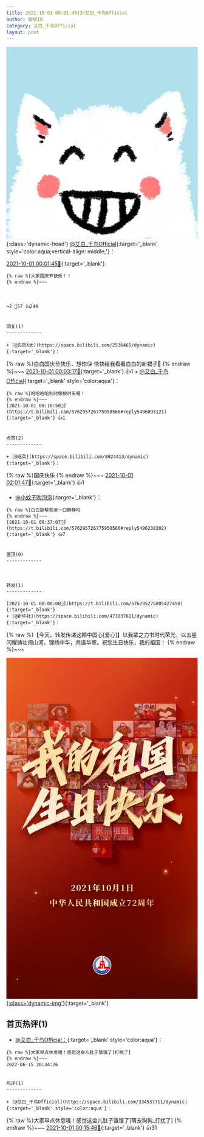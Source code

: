 ```yaml
---
title: 2021-10-01 00:01:45(3)艾白_千鸟Official
author: 御坂IO
category: 艾白_千鸟Official
layout: post
---
```


![img](/images/9ae8b9445fd0665cc014d9080156a45271be73c6.jpg){:class='dynamic-head'}
[@艾白_千鸟Official](https://space.bilibili.com/334537711/dynamic){:target='_blank' style='color:aqua;vertical-align: middle;'}：

[2021-10-01 00:01:45🔗](https://t.bilibili.com/576295726775950566){:target='_blank'}

~~~
{% raw %}大家国庆节快乐！！
{% endraw %}~~~



↪️2 💬57 👍244


回复(1)
-------------

+ [@氏贺X太](https://space.bilibili.com/2536465/dynamic){:target='_blank'}：
~~~
{% raw %}白白国庆节快乐，想你😘
快快给我看看白白的新裙子🥰
{% endraw %}~~~
[2021-10-01 00:03:17🔗](https://t.bilibili.com/576295726775950566#reply5496037967){:target='_blank'} 👍1
    + [@艾白_千鸟Official](https://space.bilibili.com/334537711/dynamic){:target='_blank' style='color:aqua'}：
~~~
{% raw %}哈哈哈哈到时候按时来喔！
{% endraw %}~~~
[2021-10-01 00:10:50🔗](https://t.bilibili.com/576295726775950566#reply5496093121){:target='_blank'} 👍1


点赞(2)
-------------

+ [@瑶朶](https://space.bilibili.com/8024413/dynamic){:target='_blank'}：
~~~
{% raw %}国庆快乐
{% endraw %}~~~
[2021-10-01 02:01:47🔗](https://t.bilibili.com/576295726775950566#reply5496568915){:target='_blank'} 👍1
+ [@小蚊子吹泡泡](https://space.bilibili.com/2571630/dynamic){:target='_blank'}：
~~~
{% raw %}白白能帮我亲一口静静吗
{% endraw %}~~~
[2021-10-01 00:37:07🔗](https://t.bilibili.com/576295726775950566#reply5496238302){:target='_blank'} 👍7


置顶(0)
-------------



转发(1)
-------------

[2021-10-01 00:00:00🔗](https://t.bilibili.com/576295275805427450){:target='_blank'}
+ [@新华社](https://space.bilibili.com/473837611/dynamic){:target='_blank'}：
~~~
{% raw %}【今天，转发传递这颗中国心[爱心]】以我辈之力书时代荣光，以五星闪耀铸壮阔山河。锦绣中华，共谱华章。祝您生日快乐，我的祖国！ 
{% endraw %}~~~


[![img](/images/62e70edad11521aae7b54d01c1b59b8e238021bb.png){:class='dynamic-img'}](/images/62e70edad11521aae7b54d01c1b59b8e238021bb.png){:target='_blank'}




首页热评(1)
-------------

+ [@艾白_千鸟Official：](https://space.bilibili.com/334537711/dynamic){:target='_blank' style='color:aqua'}：
~~~
{% raw %}大家早点休息哦！感觉这会儿肚子饿饿了[打扰了]
{% endraw %}~~~
2022-06-15 20:34:26


热评(1)
-------------

+ [@艾白_千鸟Official](https://space.bilibili.com/334537711/dynamic){:target='_blank' style='color:aqua'}：
~~~
{% raw %}大家早点休息哦！感觉这会儿肚子饿饿了[萌宠狗狗_打扰了]
{% endraw %}~~~
[2021-10-01 00:15:46🔗](https://t.bilibili.com/576295726775950566#reply5496118326){:target='_blank'} 👍31


